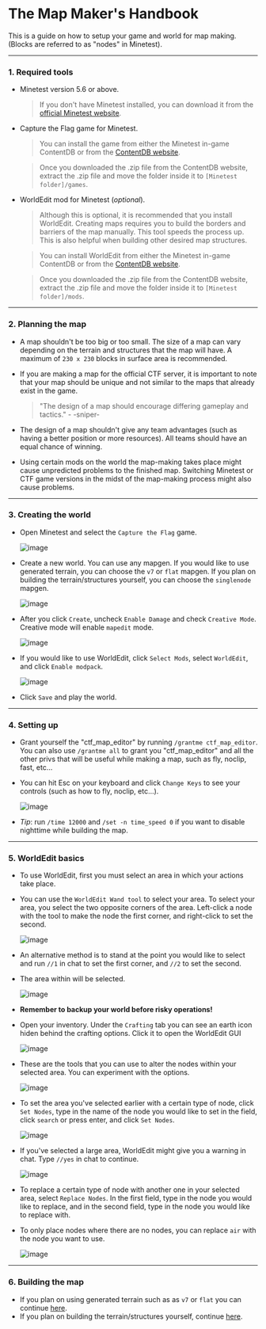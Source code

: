 # The Map Maker's Handbook

This is a guide on how to setup your game and world for map making. (Blocks are referred to as "nodes" in Minetest).

***
### 1. Required tools
* Minetest version 5.6 or above.
    > If you don't have Minetest installed, you can download it from the [official Minetest website](https://www.minetest.net/).
* Capture the Flag game for Minetest.
    > You can install the game from either the Minetest in-game ContentDB or from the [ContentDB website](https://content.minetest.net/packages/rubenwardy/capturetheflag/).
    
    > Once you downloaded the .zip file from the ContentDB website, extract the .zip file and move the folder inside it to `[Minetest folder]/games`.
* WorldEdit mod for Minetest (_optional_).
    > Although this is optional, it is recommended that you install WorldEdit. Creating maps requires you to build the borders and barriers of the map manually. This tool speeds the process up. This is also helpful when building other desired map structures.

    > You can install WorldEdit from either the Minetest in-game ContentDB or from the [ContentDB website](https://content.minetest.net/packages/sfan5/worldedit/).

    > Once you downloaded the .zip file from the ContentDB website, extract the .zip file and move the folder inside it to `[Minetest folder]/mods`.
  
***
### 2. Planning the map
* A map shouldn't be too big or too small. The size of a map can vary depending on the terrain and structures that the map will have. A maximum of `230 x 230` blocks in surface area is recommended.
* If you are making a map for the official CTF server, it is important to note that your map should be unique and not similar to the maps that already exist in the game.

    > "The design of a map should encourage differing gameplay and tactics." - -sniper-
* The design of a map shouldn't give any team advantages (such as having a better position or more resources). All teams should have an equal chance of winning.
* Using certain mods on the world the map-making takes place might cause unpredicted problems to the finished map. Switching Minetest or CTF game versions in the midst of the map-making process might also cause problems.
  
***
### 3. Creating the world
* Open Minetest and select the `Capture the Flag` game.
  
  ![image](https://github.com/CTF-handbooks/map-maker-handbook/assets/88883098/d64da4d8-10e7-4a0e-b555-775f3804097b)
* Create a new world. You can use any mapgen. If you would like to use generated terrain, you can choose the `v7` or `flat` mapgen. If you plan on building the terrain/structures yourself, you can choose the `singlenode` mapgen. 

  ![image](https://github.com/CTF-handbooks/map-maker-handbook/assets/88883098/d49ea3a7-87b4-4d42-af98-e003790b8ad4)
* After you click `Create`, uncheck `Enable Damage` and check `Creative Mode`. Creative mode will enable `mapedit` mode.
  
  ![image](https://github.com/CTF-handbooks/map-maker-handbook/assets/88883098/158625b3-5596-4143-8a7e-8969835c17a2)
* If you would like to use WorldEdit, click `Select Mods`, select `WorldEdit`, and click `Enable modpack`.

  ![image](https://github.com/CTF-handbooks/map-maker-handbook/assets/88883098/a40dea59-fdab-459f-b2f8-5c281c037498)
* Click `Save` and play the world.
  
***
### 4. Setting up
* Grant yourself the "ctf_map_editor" by running `/grantme ctf_map_editor`. You can also use `/grantme all` to grant you "ctf_map_editor" and all the other privs that will be useful while making a map, such as fly, noclip, fast, etc...
* You can hit Esc on your keyboard and click `Change Keys` to see your controls (such as how to fly, noclip, etc...).

  ![image](https://github.com/CTF-handbooks/map-maker-handbook/assets/88883098/98117763-d42c-4a64-ade6-a894c14f61a9)
* *Tip*: run `/time 12000` and `/set -n time_speed 0` if you want to disable nighttime while building the map.

***
### 5. WorldEdit basics
* To use WorldEdit, first you must select an area in which your actions take place.
* You can use the `WorldEdit Wand tool` to select your area. To select your area, you select the two opposite corners of the area. Left-click a node with the tool to make the node the first corner, and right-click to set the second.
  
  ![image](https://github.com/CTF-handbooks/map-maker-handbook/assets/88883098/fbf6847c-34ed-4c6b-892e-2c862aa3927f)
* An alternative method is to stand at the point you would like to select and run `//1` in chat to set the first corner, and `//2` to set the second.
* The area within will be selected.

  ![image](https://github.com/CTF-handbooks/map-maker-handbook/assets/88883098/ee5175f2-5071-405f-a7f1-d175261002a9)
* **Remember to backup your world before risky operations!**
* Open your inventory. Under the `Crafting` tab you can see an earth icon hiden behind the crafting options. Click it to open the WorldEdit GUI

  ![image](https://github.com/CTF-handbooks/map-maker-handbook/assets/88883098/d8db8d4c-ee38-4d12-a90b-d2fb73884611)
* These are the tools that you can use to alter the nodes within your selected area. You can experiment with the options.

  ![image](https://github.com/CTF-handbooks/map-maker-handbook/assets/88883098/ef0db7f5-696a-4611-ad54-c4def6d1aa2f)
* To set the area you've selected earlier with a certain type of node, click `Set Nodes`, type in the name of the node you would like to set in the field, click `search` or press enter, and click `Set Nodes`.
  
  ![image](https://github.com/CTF-handbooks/map-maker-handbook/assets/88883098/3b12e708-f60e-42c4-8ebc-1a1c764dd093)

* If you've selected a large area, WorldEdit might give you a warning in chat. Type `//yes` in chat to continue.

  ![image](https://github.com/CTF-handbooks/map-maker-handbook/assets/88883098/1e84188f-52a6-43db-a79c-fc662e75d987)
* To replace a certain type of node with another one in your selected area, select `Replace Nodes`. In the first field, type in the node you would like to replace, and in the second field, type in the node you would like to replace with.
* To only place nodes where there are no nodes, you can replace `air` with the node you want to use.

  ![image](https://github.com/CTF-handbooks/map-maker-handbook/assets/88883098/63fe78c0-ab9f-458d-b6bd-7d90ea4414c5)

***
### 6. Building the map
* If you plan on using generated terrain such as as `v7` or `flat` you can continue [here](https://github.com/CTF-handbooks/map-maker-handbook/blob/main/building-v7-flat.md).
* If you plan on building the terrain/structures yourself, continue [here](https://github.com/CTF-handbooks/map-maker-handbook/blob/main/building-singlenode.md).
